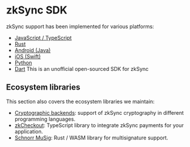 # zkSync SDK

zkSync support has been implemented for various platforms:

- [JavaScript / TypeScript](./js)
- [Rust](./rust)
- [Android (Java)](./java)
- [iOS (Swift)](./swift)
- [Python](./python)
- [Dart](./dart) This is an unofficial open-sourced SDK for zkSync

## Ecosystem libraries

This section also covers the ecosystem libraries we maintain:

- [Cryptographic backends](./crypto): support of zkSync cryptography in different programming languages.
- [zkCheckout](./checkout): TypeScript library to integrate zkSync payments for your application.
- [Schnorr MuSig](https://github.com/matter-labs/schnorr-musig): Rust / WASM library for multisignature support.
